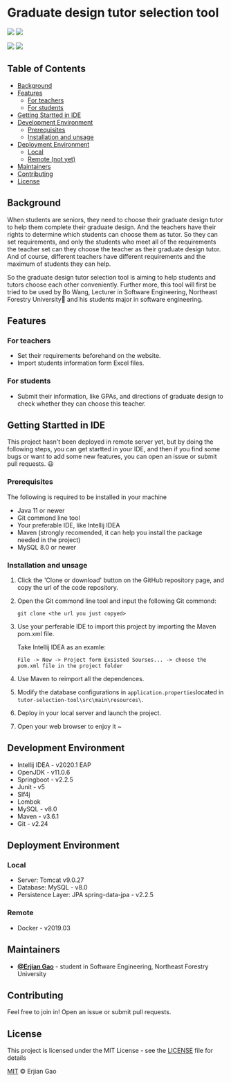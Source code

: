 # Graduate design tutor selection tool

<a href="https://www.oracle.com/java/" target="_blank"><img src="https://img.shields.io/badge/language-java-orange.svg"></a>
<a href="#License"><img src="https://img.shields.io/badge/license-MIT-green.svg"></a>

<a href="" target="_blank"><img src="https://visitor-count-badge.herokuapp.com/today.svg?repo_id=ErjianGao.tutor-selection-tool"></a>
<a href=""><img src="https://visitor-count-badge.herokuapp.com/total.svg?repo_id=ErjianGao.tutor-selection-tool"></a>

## Table of Contents

- [Background](#background)
- [Features](#features)
    - [For teachers](#for-teachers)
    - [For students](#for-students)
- [Getting Startted in IDE](#getting-startted-in-ide)
- [Development Environment](#development-environment)
    - [Prerequisites](#prerequisites)
    - [Installation and unsage](#installation-and-unsage)
- [Deployment Environment](#deployment-environment)
    - [Local](#local)
    - [Remote (not yet)](#remote)
- [Maintainers](#maintainers)
- [Contributing](#contributing)
- [License](#license)

## Background

When students are seniors, they need to choose their graduate design tutor to help them complete their graduate design. And the teachers have their rights to determine which students can choose them as tutor. So they can set requirements, and only the students who meet all of the requirements the teacher set can they choose the teacher as their graduate design tutor. And of course, different teachers have different requirements and the maximum of students they can help. 

So the graduate design tutor selection tool is aiming to help students and tutors choose each other conveniently. Further more, this tool will first be tried to be used by Bo Wang, Lecturer in Software Engineering, Northeast Forestry University:school: and his students major in software engineering. 

## Features

### For teachers

- Set their requirements beforehand on the website. 
- Import students information form Excel files. 

### For students

- Submit their information, like GPAs, and directions of graduate design to check whether they can choose this teacher. 

## Getting Startted in IDE

This project hasn't been deployed in remote server yet, but by doing the following steps, you can get startted in your IDE, and then if you find some bugs or want to add some new features, you can open an issue or submit pull requests. :smiley:

### Prerequisites

The following is required to be installed in your machine

- Java 11 or newer
- Git commond line tool
- Your preferable IDE, like Intellij IDEA
- Maven (strongly recomended, it can help you install the package needed in the project)
- MySQL 8.0 or newer

### Installation and unsage

1. Click the 'Clone or download' button on the GitHub repository page, and copy the url of the code repository.

2. Open the Git commond line tool and input the following Git commond:

   ```git
   git clone <the url you just copyed>
   ```

3. Use your perferable IDE to import this project by importing the Maven pom.xml file.

   Take Intellij IDEA as an examle:

   ```
   File -> New -> Project form Exsisted Sourses... -> choose the pom.xml file in the project folder
   ```

4. Use Maven to reimport all the dependences.

5. Modify the database configurations in `application.properties`located in `tutor-selection-tool\src\main\resources\`.

6. Deploy in your local server and launch the project.

7. Open your web browser to enjoy it ~

## Development Environment

- Intellij IDEA - v2020.1 EAP
- OpenJDK - v11.0.6
- Springboot - v2.2.5
- Junit - v5
- Slf4j
- Lombok
- MySQL - v8.0
- Maven - v3.6.1
- Git - v2.24

## Deployment Environment

### Local

- Server: Tomcat v9.0.27
- Database: MySQL - v8.0
- Persistence Layer: JPA
  spring-data-jpa - v2.2.5

### Remote

- Docker - v2019.03

## Maintainers

- [**@Erjian Gao**](https://github.com/ErjianGao) - student in Software Engineering, Northeast Forestry University

## Contributing

Feel free to join in! 
Open an issue or submit pull requests.

## License

This project is licensed under the MIT License - see the [LICENSE](https://gist.github.com/PurpleBooth/LICENSE.md) file for details

[MIT](LICENSE) © Erjian Gao

